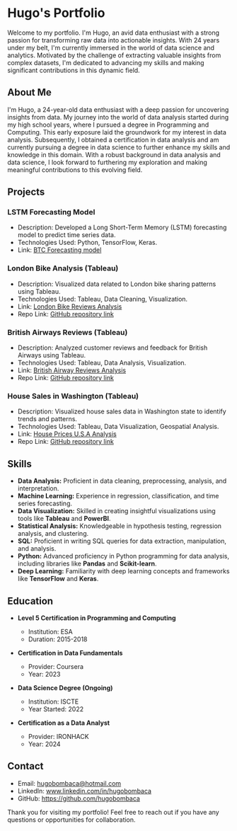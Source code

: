 # Hugo's Portfolio

Welcome to my portfolio. I'm Hugo, an avid data enthusiast with a strong passion for transforming raw data into actionable insights. With 24 years under my belt, I'm currently immersed in the world of data science and analytics. Motivated by the challenge of extracting valuable insights from complex datasets, I'm dedicated to advancing my skills and making significant contributions in this dynamic field.

## About Me
I'm Hugo, a 24-year-old data enthusiast with a deep passion for uncovering insights from data. My journey into the world of data analysis started during my high school years, where I pursued a degree in Programming and Computing. This early exposure laid the groundwork for my interest in data analysis. Subsequently, I obtained a certification in data analysis and am currently pursuing a degree in data science to further enhance my skills and knowledge in this domain. With a robust background in data analysis and data science, I look forward to furthering my exploration and making meaningful contributions to this evolving field.

## Projects
### LSTM Forecasting Model
- Description: Developed a Long Short-Term Memory (LSTM) forecasting model to predict time series data.
- Technologies Used: Python, TensorFlow, Keras.
- Link: [BTC Forecasting model](https://github.com/hugobombaca/btc-trading-bot)

### London Bike Analysis (Tableau)
- Description: Visualized data related to London bike sharing patterns using Tableau.
- Technologies Used: Tableau, Data Cleaning, Visualization.
- Link: [London Bike Reviews Analysis](https://public.tableau.com/views/LondonBikeRidesAnalysis_17115385171490/Dashboard1?:language=en-GB&:sid=&:display_count=n&:origin=viz_share_link)
- Repo Link: [GitHub repository link](https://github.com/hugobombaca/London-Bike-Rides-Analysis)

### British Airways Reviews (Tableau)
- Description: Analyzed customer reviews and feedback for British Airways using Tableau.
- Technologies Used: Tableau, Data Analysis, Visualization.
- Link: [British Airway Reviews Analysis](https://public.tableau.com/views/BAreviews_17116490606240/Dashboard1?:language=en-GB&:sid=&:display_count=n&:origin=viz_share_link)
- Repo Link: [GitHub repository link](https://github.com/hugobombaca/British-Airways-Reviews-Analysis)

### House Sales in Washington (Tableau)
- Description: Visualized house sales data in Washington state to identify trends and patterns.
- Technologies Used: Tableau, Data Visualization, Geospatial Analysis.
- Link: [House Prices U.S.A Analysis](https://public.tableau.com/views/HouseSalesAnalysisforKingCounty/FINAL?:language=en-GB&:sid=&:display_count=n&:origin=viz_share_link)
- Repo Link: [GitHub repository link](https://github.com/hugobombaca/House-Sales-USA)

## Skills

- **Data Analysis:** Proficient in data cleaning, preprocessing, analysis, and interpretation.
- **Machine Learning:** Experience in regression, classification, and time series forecasting.
- **Data Visualization:** Skilled in creating insightful visualizations using tools like **Tableau** and **PowerBI**.
- **Statistical Analysis:** Knowledgeable in hypothesis testing, regression analysis, and clustering.
- **SQL:** Proficient in writing SQL queries for data extraction, manipulation, and analysis.
- **Python:** Advanced proficiency in Python programming for data analysis, including libraries like **Pandas** and **Scikit-learn**.
- **Deep Learning:** Familiarity with deep learning concepts and frameworks like **TensorFlow** and **Keras**.

## Education

- **Level 5 Certification in Programming and Computing**
  - Institution: ESA
  - Duration: 2015-2018

- **Certification in Data Fundamentals**
  - Provider: Coursera
  - Year: 2023

- **Data Science Degree (Ongoing)**
  - Institution: ISCTE
  - Year Started: 2022

- **Certification as a Data Analyst**
  - Provider: IRONHACK
  - Year: 2024

## Contact
- Email: hugobombaca@hotmail.com
- LinkedIn: www.linkedin.com/in/hugobombaca
- GitHub: https://github.com/hugobombaca

Thank you for visiting my portfolio! Feel free to reach out if you have any questions or opportunities for collaboration.

